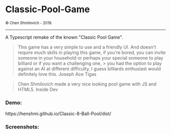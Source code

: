 <h1>Classic-Pool-Game</h1>
<small>© Chen Shmilovich - 2019.</small>
<hr>

A Typescript remake of the known "Classic Pool Game".

> This game has a very simple to use and a friendly UI. 
> And doesn't require much skills in playing this game, if you're bored, 
> you can invite someone in your household or perhaps your special someone to play billiard or if you want a challenging one, > you had the option to play against an AI at different difficulty, 
> I guess billiards enthusiast would definitely love this.
> Joseph Ace Tigas

> Chen Shmilovich made a very nice looking pool game with JS and HTML5.
> Inside Dev

<h3>Demo:</h3>
https://henshmi.github.io/Classic-8-Ball-Pool/dist/

<h3>Screenshots:</h3>
<img src="https://image.ibb.co/b9HT6x/screenshots.jpg" style="width: 10px;"></img>

